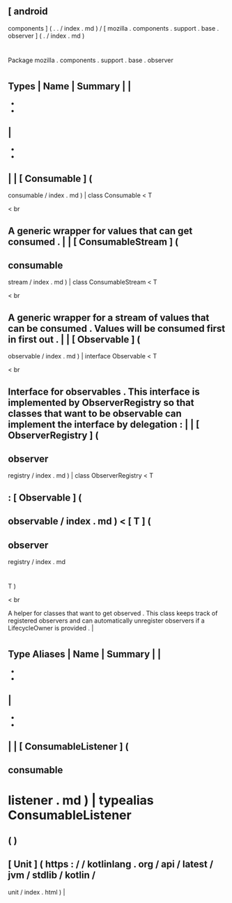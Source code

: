 [
android
-
components
]
(
.
.
/
index
.
md
)
/
[
mozilla
.
components
.
support
.
base
.
observer
]
(
.
/
index
.
md
)
#
#
Package
mozilla
.
components
.
support
.
base
.
observer
#
#
#
Types
|
Name
|
Summary
|
|
-
-
-
|
-
-
-
|
|
[
Consumable
]
(
-
consumable
/
index
.
md
)
|
class
Consumable
<
T
>
<
br
>
A
generic
wrapper
for
values
that
can
get
consumed
.
|
|
[
ConsumableStream
]
(
-
consumable
-
stream
/
index
.
md
)
|
class
ConsumableStream
<
T
>
<
br
>
A
generic
wrapper
for
a
stream
of
values
that
can
be
consumed
.
Values
will
be
consumed
first
in
first
out
.
|
|
[
Observable
]
(
-
observable
/
index
.
md
)
|
interface
Observable
<
T
>
<
br
>
Interface
for
observables
.
This
interface
is
implemented
by
ObserverRegistry
so
that
classes
that
want
to
be
observable
can
implement
the
interface
by
delegation
:
|
|
[
ObserverRegistry
]
(
-
observer
-
registry
/
index
.
md
)
|
class
ObserverRegistry
<
T
>
:
[
Observable
]
(
-
observable
/
index
.
md
)
<
[
T
]
(
-
observer
-
registry
/
index
.
md
#
T
)
>
<
br
>
A
helper
for
classes
that
want
to
get
observed
.
This
class
keeps
track
of
registered
observers
and
can
automatically
unregister
observers
if
a
LifecycleOwner
is
provided
.
|
#
#
#
Type
Aliases
|
Name
|
Summary
|
|
-
-
-
|
-
-
-
|
|
[
ConsumableListener
]
(
-
consumable
-
listener
.
md
)
|
typealias
ConsumableListener
=
(
)
-
>
[
Unit
]
(
https
:
/
/
kotlinlang
.
org
/
api
/
latest
/
jvm
/
stdlib
/
kotlin
/
-
unit
/
index
.
html
)
|
